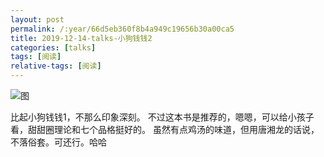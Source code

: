 ```yaml
---
layout: post
permalink: /:year/66d5eb360f8b4a949c19656b30a00ca5
title: 2019-12-14-talks-小狗钱钱2
categories: [talks]
tags: [阅读]
relative-tags: [阅读]
---
```


![图](https://gitee.com/linxingyang/at-2020-10-02-image/raw/master/image/T-talks/image/2019/books/xgqq2.jpg)

比起小狗钱钱1，不那么印象深刻。
不过这本书是推荐的，嗯嗯，可以给小孩子看，甜甜圈理论和七个品格挺好的。
虽然有点鸡汤的味道，但用唐湘龙的话说，不落俗套。可还行。哈哈
